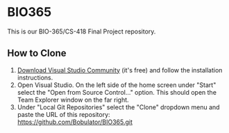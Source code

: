 # BIO365

This is our BIO-365/CS-418 Final Project repository.

## How to Clone

1. [Download Visual Studio Community](https://www.visualstudio.com/free-developer-offers/) (it's free) and follow the installation instructions.
2. Open Visual Studio. On the left side of the home screen under "Start" select the "Open from Source Control..." option. This should open the Team Explorer window on the far right.
3. Under "Local Git Repositories" select the "Clone" dropdown menu and paste the URL of this repository: https://github.com/Bobulator/BIO365.git


